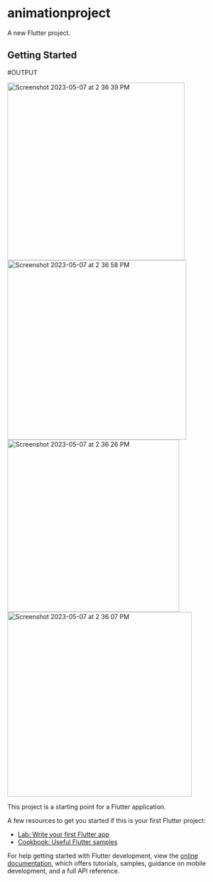 # animationproject

A new Flutter project.

## Getting Started
#OUTPUT

<img width="399" alt="Screenshot 2023-05-07 at 2 36 39 PM" src="https://user-images.githubusercontent.com/87638374/236668471-e9ec16d0-015e-4721-a556-708562476cc6.png">
<img width="403" alt="Screenshot 2023-05-07 at 2 36 58 PM" src="https://user-images.githubusercontent.com/87638374/236668473-ab762b2d-b2bd-4eb4-ad96-ee8bf5ab76da.png">
<img width="387" alt="Screenshot 2023-05-07 at 2 36 26 PM" src="https://user-images.githubusercontent.com/87638374/236668475-e25c7029-95f7-430c-aa79-924e379d3ffe.png">
<img width="415" alt="Screenshot 2023-05-07 at 2 36 07 PM" src="https://user-images.githubusercontent.com/87638374/236668476-348f8d29-2962-4575-8019-0742de7efc8c.png">


This project is a starting point for a Flutter application.

A few resources to get you started if this is your first Flutter project:

- [Lab: Write your first Flutter app](https://docs.flutter.dev/get-started/codelab)
- [Cookbook: Useful Flutter samples](https://docs.flutter.dev/cookbook)

For help getting started with Flutter development, view the
[online documentation](https://docs.flutter.dev/), which offers tutorials,
samples, guidance on mobile development, and a full API reference.
